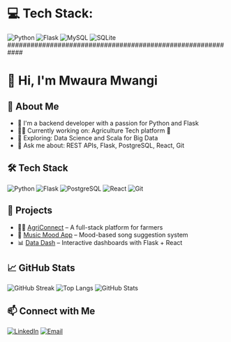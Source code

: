 

# 💻 Tech Stack:
 ![Python](https://img.shields.io/badge/python-3670A0?style=for-the-badge&logo=python&logoColor=ffdd54) ![Flask](https://img.shields.io/badge/flask-%23000.svg?style=for-the-badge&logo=flask&logoColor=white) ![MySQL](https://img.shields.io/badge/mysql-4479A1.svg?style=for-the-badge&logo=mysql&logoColor=white) ![SQLite](https://img.shields.io/badge/sqlite-%2307405e.svg?style=for-the-badge&logo=sqlite&logoColor=white)
############################################################
# 👋 Hi, I'm Mwaura Mwangi

## 🚀 About Me
- 🌱 I'm a backend developer with a passion for Python and Flask
- 👨‍💻 Currently working on: Agriculture Tech platform 🌾
- 🔭 Exploring: Data Science and Scala for Big Data
- 💬 Ask me about: REST APIs, Flask, PostgreSQL, React, Git

## 🛠️ Tech Stack
![Python](https://img.shields.io/badge/-Python-05122A?style=flat&logo=python)
![Flask](https://img.shields.io/badge/-Flask-05122A?style=flat&logo=flask)
![PostgreSQL](https://img.shields.io/badge/-PostgreSQL-05122A?style=flat&logo=postgresql)
![React](https://img.shields.io/badge/-React-05122A?style=flat&logo=react)
![Git](https://img.shields.io/badge/-Git-05122A?style=flat&logo=git)

## 🧩 Projects
- 🧑‍🌾 [AgriConnect](https://github.com/yourrepo/agriconnect) – A full-stack platform for farmers
- 🎵 [Music Mood App](https://github.com/yourrepo/music-mood-app) – Mood-based song suggestion system
- 📊 [Data Dash](https://github.com/yourrepo/data-dash) – Interactive dashboards with Flask + React

## 📈 GitHub Stats
![GitHub Streak](https://streak-stats.demolab.com/?user=mwauramwangi&theme=dark)
![Top Langs](https://github-readme-stats.vercel.app/api/top-langs/?username=mwauramwangi&layout=compact&theme=dark)
![GitHub Stats](https://github-readme-stats.vercel.app/api?username=mwauramwangi&show_icons=true&theme=dark)

## 📫 Connect with Me
[![LinkedIn](https://img.shields.io/badge/-LinkedIn-blue?style=flat&logo=linkedin)](https://linkedin.com/in/yourprofile)
[![Email](https://img.shields.io/badge/-Email-red?style=flat&logo=gmail)](mailto:your@email.com)
